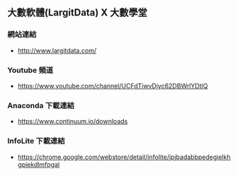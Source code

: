## 大數軟體(LargitData) X 大數學堂 

### 網站連結
- http://www.largitdata.com/

### Youtube 頻道
- https://www.youtube.com/channel/UCFdTiwvDjyc62DBWrlYDtlQ

### Anaconda 下載連結
- https://www.continuum.io/downloads

### InfoLite 下載連結
- https://chrome.google.com/webstore/detail/infolite/ipjbadabbpedegielkhgpiekdlmfpgal


